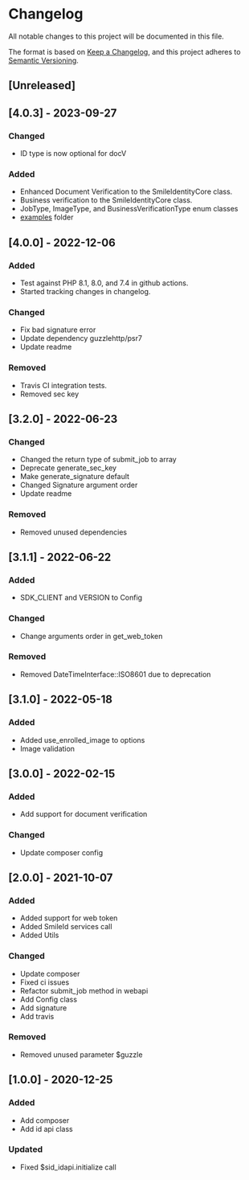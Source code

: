 # Changelog
All notable changes to this project will be documented in this file.

The format is based on [Keep a Changelog](https://keepachangelog.com/en/1.0.0/),
and this project adheres to [Semantic Versioning](https://semver.org/spec/v2.0.0.html).

## [Unreleased]

## [4.0.3] - 2023-09-27
### Changed
- ID type is now optional for docV

### Added
- Enhanced Document Verification to the SmileIdentityCore class.
- Business verification to the SmileIdentityCore class.
- JobType, ImageType, and BusinessVerificationType enum classes
- [examples](/examples) folder

## [4.0.0] - 2022-12-06
### Added
- Test against PHP 8.1, 8.0, and 7.4 in github actions.
- Started tracking changes in changelog.

### Changed
- Fix bad signature error
- Update dependency guzzlehttp/psr7
- Update readme

### Removed 
- Travis CI integration tests.
- Removed sec key

## [3.2.0] - 2022-06-23

### Changed
- Changed the return type of submit_job to array
- Deprecate generate_sec_key
- Make generate_signature default
- Changed Signature argument order
- Update readme

### Removed
- Removed unused dependencies

## [3.1.1] - 2022-06-22
### Added
- SDK_CLIENT and VERSION to Config
### Changed
- Change arguments order in get_web_token

### Removed
- Removed DateTimeInterface::ISO8601 due to deprecation
  
## [3.1.0] - 2022-05-18
### Added
- Added use_enrolled_image to options
- Image validation


## [3.0.0] - 2022-02-15
### Added
- Add support for document verification

### Changed
- Update composer config

## [2.0.0] - 2021-10-07
### Added
- Added support for web token
- Added SmileId services call
- Added Utils

### Changed
- Update composer
- Fixed ci issues
- Refactor submit_job method in webapi
- Add Config class
- Add signature
- Add travis

### Removed
- Removed unused parameter $guzzle

## [1.0.0] - 2020-12-25

### Added
- Add composer
- Add id api class

### Updated
- Fixed $sid_idapi.initialize call
